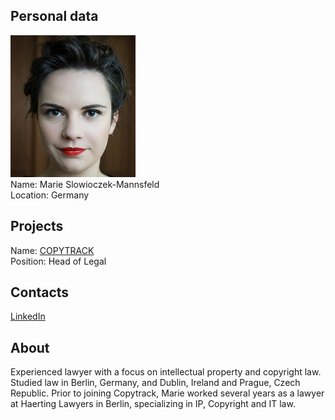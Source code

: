 ## Personal data
![marie slowioczek-mannsfeld photo](photo/marie_slowioczek-mannsfeld.jpg)  
Name:   Marie Slowioczek-Mannsfeld  
Location: Germany  
## Projects 
Name: [COPYTRACK](../projects/copytrack.md)  
Position: Head of Legal   
## Contacts
[LinkedIn](https://www.linkedin.com/in/marie-slowioczek-mannsfeld-abb7537a/)    
## About
Experienced lawyer with a focus on intellectual property and copyright law. Studied law in Berlin, Germany, and Dublin, Ireland and Prague, Czech Republic. Prior to joining Copytrack, Marie worked several years as a lawyer at Haerting Lawyers in Berlin, specializing in IP, Copyright and IT law.
